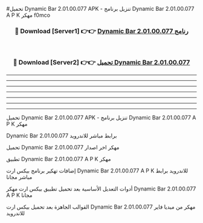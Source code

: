 #تحميل Dynamic Bar 2.01.00.077  APK - تنزيل برنامج Dynamic Bar 2.01.00.077  A P K مهكر f0mco 



<div align="center">
<h3>🔴 Download [Server1] 👉👉 <a href="https://apkdownload10.web.app/?title=Dynamic Bar 2.01.00.077 ">Dynamic Bar 2.01.00.077  رنامج</a></h3><br>

<h3>🔴 Download [Server2] 👉👉 <a href="https://apkdownload10.web.app/?title=Dynamic Bar 2.01.00.077 ">تحميل Dynamic Bar 2.01.00.077  </a></h3>
</div>


----------------------------------------------------------

----------------------------------------------------------

----------------------------------------------------------

----------------------------------------------------------

----------------------------------------------------------

----------------------------------------------------------

----------------------------------------------------------

تحميل Dynamic Bar 2.01.00.077  APK - تنزيل برنامج Dynamic Bar 2.01.00.077  A P K مهكر

Dynamic Bar 2.01.00.077  برابط مباشر للاندرويد

تحميل Dynamic Bar 2.01.00.077  مهكر اخر اصدار

تطبيق Dynamic Bar 2.01.00.077  A P K مهكر

إضافات تهكير برنامج بيكس ارت Dynamic Bar 2.01.00.077  A P K للاندرويد برابط مباشر مجانا

أدوات التعديل الأساسية بعد تحميل تطبيق بيكس ارت مهكر Dynamic Bar 2.01.00.077  A P K مجانا

القوالب الجاهزة بعد تحميل بيكس ارت Dynamic Bar 2.01.00.077  مهكر من ميديا فاير للاندرويد


